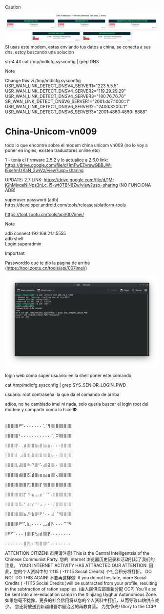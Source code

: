 > [!CAUTION]
> ![WARNING](DNS.png)
> SI usas este modem, estas enviando tus datos a china, se conecta a sus dns, estoy buscando una solucion
> 
> sh-4.4# cat /tmp/mdlcfg.sysconfig | grep DNS


> [!NOTE]
> Change this
> vi  /tmp/mdlcfg.sysconfig<br/>
> USR_WAN_LINK_DETECT_DNSV4_SERVER1="223.5.5.5"<br/>
> USR_WAN_LINK_DETECT_DNSV4_SERVER2="119.29.29.29"<br/>
> USR_WAN_LINK_DETECT_DNSV4_SERVER3="180.76.76.76"<br/>
> SR_WAN_LINK_DETECT_DNSV6_SERVER1="2001:dc7:1000::1"<br/>
> USR_WAN_LINK_DETECT_DNSV6_SERVER2="2400:3200::1"<br/>
> USR_WAN_LINK_DETECT_DNSV6_SERVER3="2001:4860:4860::8888"<br/>


# China-Unicom-vn009
todo lo que encontre sobre el modem china unicom vn009 (no lo voy a poner en ingles, existen traductores online etc)


1 - tenia el firmware 2.5.2 y lo actualice a 2.6.0 link: https://drive.google.com/file/d/1mFwEZvrswGBBJW-IEsehn1zKaN_3wiVz/view?usp=sharing

UPDATE: 2.7 LINK: https://drive.google.com/file/d/1M-jGhMjvqeNINps3nLc_I5-wt0TBN8Zw/view?usp=sharing (NO FUNCIONA ADB)


superuser password (adb)  https://developer.android.com/tools/releases/platform-tools

https://tool.zootu.cn/tools/api/007imei/
> [!NOTE]
> adb connect 192.168.21.1:5555<br/>
> adb shell <br/>
> Login:superadmin<br/>

> [!IMPORTANT]
Password:lo que te dio la pagina de arriba (https://tool.zootu.cn/tools/api/007imei/)


![Foto pa los giles](TUT.png)

login web como super usuario:
en la shell poner este comando

cat /tmp/mdlcfg.sysconfig | grep SYS_SENIOR_LOGIN_PWD

usuario: root
contraseña: la que da el comando de arriba

adios, no  he cambiado imei ni nada, solo queria buscar el login root del modem y compartir como lo hice 👽


                                                                          ⣿⣿⣿⣿⣿⠟⠋⠄⠄⠄⠄⠄⠄⠄⢁⠈⢻⢿⣿⣿⣿⣿⣿⣿⣿
                                                                          ⣿⣿⣿⣿⣿⠃⠄⠄⠄⠄⠄⠄⠄⠄⠄⠄⠄⠈⡀⠭⢿⣿⣿⣿⣿
                                                                          ⣿⣿⣿⣿⡟⠄⢀⣾⣿⣿⣿⣷⣶⣿⣷⣶⣶⡆⠄⠄⠄⣿⣿⣿⣿
                                                                          ⣿⣿⣿⣿⡇⢀⣼⣿⣿⣿⣿⣿⣿⣿⣿⣿⣿⣧⠄⠄⢸⣿⣿⣿⣿
                                                                          ⣿⣿⣿⣿⣇⣼⣿⣿⠿⠶⠙⣿⡟⠡⣴⣿⣽⣿⣧⠄⢸⣿⣿⣿⣿
                                                                          ⣿⣿⣿⣿⣿⣾⣿⣿⣟⣭⣾⣿⣷⣶⣶⣴⣶⣿⣿⢄⣿⣿⣿⣿⣿
                                                                          ⣿⣿⣿⣿⣿⣿⣿⣿⡟⣩⣿⣿⣿⡏⢻⣿⣿⣿⣿⣿⣿⣿⣿⣿⣿
                                                                          ⣿⣿⣿⣿⣿⣿⣹⡋⠘⠷⣦⣀⣠⡶⠁⠈⠁⠄⣿⣿⣿⣿⣿⣿⣿
                                                                          ⣿⣿⣿⣿⣿⣿⣍⠃⣴⣶⡔⠒⠄⣠⢀⠄⠄⠄⡨⣿⣿⣿⣿⣿⣿
                                                                          ⣿⣿⣿⣿⣿⣿⣿⣦⡘⠿⣷⣿⠿⠟⠃⠄⠄⣠⡇⠈⠻⣿⣿⣿⣿
                                                                          ⣿⣿⣿⣿⡿⠟⠋⢁⣷⣠⠄⠄⠄⠄⣀⣠⣾⡟⠄⠄⠄⠄⠉⠙⠻
                                                                          ⡿⠟⠋⠁⠄⠄⠄⢸⣿⣿⡯⢓⣴⣾⣿⣿⡟⠄⠄⠄⠄⠄⠄⠄⠄
                                                                          ⠄⠄⠄⠄⠄⠄⠄⣿⡟⣷⠄⠹⣿⣿⣿⡿⠁⠄⠄⠄⠄⠄⠄⠄⠄ 
ATTENTION CITIZEN! 市民请注意!    This is the Central Intelligentsia of the Chinese Communist Party. 您的 Internet 浏览器历史记录和活动引起了我们的注意。 YOUR INTERNET ACTIVITY HAS ATTRACTED OUR ATTENTION. 因此，您的个人资料中的 11115 ( -11115 Social Credits) 个社会积分将打折。 DO NOT DO THIS AGAIN! 不要再这样做! If you do not hesitate, more Social Credits ( -11115 Social Credits )will be subtracted from your profile, resulting in the subtraction of ration supplies. (由人民供应部重新分配 CCP) You'll also be sent into a re-education camp in the Xinjiang Uyghur Autonomous Zone. 如果您毫不犹豫，更多的社会信用将从您的个人资料中打折，从而导致口粮供应减少。 您还将被送到新疆维吾尔自治区的再教育营。    为党争光! Glory to the CCP!
